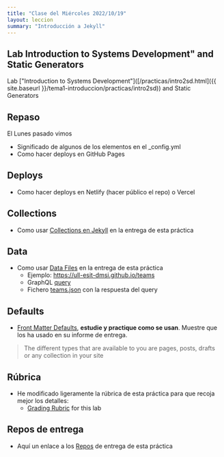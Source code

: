 ```yaml
---
title: "Clase del Miércoles 2022/10/19"
layout: leccion
summary: "Introducción a Jekyll"
---
```


## Lab Introduction to Systems Development" and Static Generators

Lab ["Introduction to Systems Development"]([/practicas/intro2sd.html]({{ site.baseurl }}/tema1-introduccion/practicas/intro2sd))  and Static Generators


## Repaso 

El Lunes pasado vimos

* Significado de algunos de los elementos en el _config.yml
* Como hacer deploys en GitHub Pages


## Deploys

* Como hacer deploys en Netlify (hacer público el repo) o Vercel

## Collections

* Como usar [Collections en Jekyll](https://jekyllrb.com/docs/collections/) en la entrega de esta práctica

## Data 

* Como usar [Data Files](https://jekyllrb.com/docs/datafiles/)  en la entrega de esta práctica
  * Ejemplo: <https://ull-esit-dmsi.github.io/teams>
  *  GraphQL [query](//temas/web/graphql-query-to-github-for-teams)
  * Fichero [teams.json](https://github.com/ULL-ESIT-DMSI/ull-esit-dmsi.github.io-source/blob/master/_data/teams.json) con la respuesta del query

## Defaults

* [Front Matter Defaults](https://jekyllrb.com/docs/configuration/front-matter-defaults/), 
**estudie y practique como se usan**. Muestre que los ha usado  en su informe de entrega.

> The different types that are available to you are pages, posts, drafts or any collection in your site

## Rúbrica

* He modificado ligeramente la rúbrica de esta práctica para que recoja mejor los detalles:
  * [Grading Rubric](/practicas/intro2sd.html#rubrica) for this lab

## Repos de entrega

* Aquí un enlace a los [Repos](https://github.com/orgs/ULL-ESIT-DMSI-2223/repositories?q=intro2sd) de entrega de esta práctica
